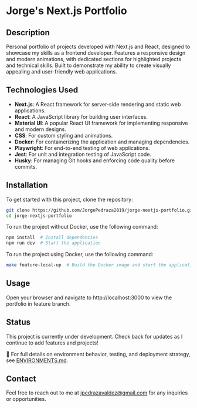 # Jorge's Next.js Portfolio

## Description
Personal portfolio of projects developed with Next.js and React, designed to showcase my skills as a frontend developer. Features a responsive design and modern animations, with dedicated sections for highlighted projects and technical skills. Built to demonstrate my ability to create visually appealing and user-friendly web applications.

## Technologies Used
- **Next.js**: A React framework for server-side rendering and static web applications.
- **React**: A JavaScript library for building user interfaces.
- **Material UI**: A popular React UI framework for implementing responsive and modern designs.
- **CSS**: For custom styling and animations.
- **Docker**: For containerizing the application and managing dependencies.
- **Playwright**: For end-to-end testing of web applications.
- **Jest**: For unit and integration testing of JavaScript code.
- **Husky**: For managing Git hooks and enforcing code quality before commits.

## Installation
To get started with this project, clone the repository:
```bash
git clone https://github.com/JorgePedraza2019/jorge-nextjs-portfolio.git
cd jorge-nextjs-portfolio
```

To run the project without Docker, use the following command:
```bash
npm install  # Install dependencies
npm run dev  # Start the application
```

To run the project using Docker, use the following command:
```bash
make feature-local-up  # Build the Docker image and start the application in a container
```

## Usage
Open your browser and navigate to http://localhost:3000 to view the portfolio in feature branch.

## Status
This project is currently under development. Check back for updates as I continue to add features and projects!

📖 For full details on environment behavior, testing, and deployment strategy, see [ENVIRONMENTS.md](./ENVIRONMENTS.md).

## Contact
Feel free to reach out to me at jpedrazavaldez@gmail.com for any inquiries or opportunities.